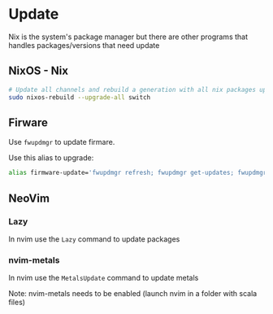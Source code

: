 # Update

Nix is the system's package manager but there are other programs that handles packages/versions that need update

## NixOS - Nix

```sh
# Update all channels and rebuild a generation with all nix packages upgraded
sudo nixos-rebuild --upgrade-all switch
```

## Firware

Use `fwupdmgr` to update firmare.

Use this alias to upgrade:

```sh
alias firmware-update='fwupdmgr refresh; fwupdmgr get-updates; fwupdmgr update'
```

## NeoVim

### Lazy

In nvim use the `Lazy` command to update packages

### nvim-metals

In nvim use the `MetalsUpdate` command to update metals

Note: nvim-metals needs to be enabled (launch nvim in a folder with scala files)


